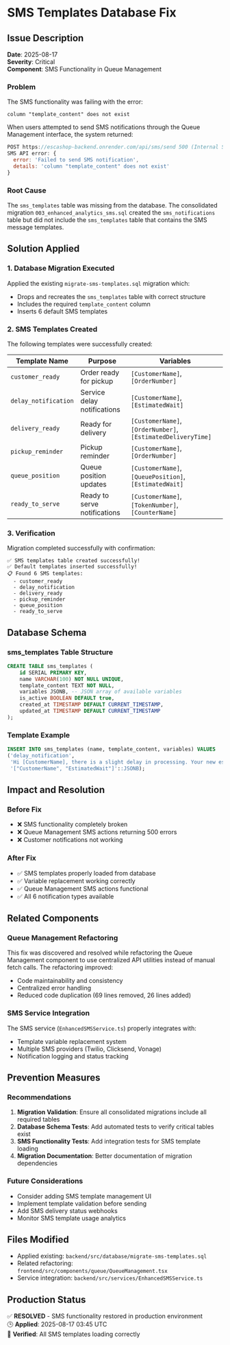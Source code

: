 # SMS Templates Database Fix

## Issue Description

**Date**: 2025-08-17  
**Severity**: Critical  
**Component**: SMS Functionality in Queue Management  

### Problem
The SMS functionality was failing with the error:
```
column "template_content" does not exist
```

When users attempted to send SMS notifications through the Queue Management interface, the system returned:
```javascript
POST https://escashop-backend.onrender.com/api/sms/send 500 (Internal Server Error)
SMS API error: {
  error: 'Failed to send SMS notification', 
  details: 'column "template_content" does not exist'
}
```

### Root Cause
The `sms_templates` table was missing from the database. The consolidated migration `003_enhanced_analytics_sms.sql` created the `sms_notifications` table but did not include the `sms_templates` table that contains the SMS message templates.

## Solution Applied

### 1. Database Migration Executed
Applied the existing `migrate-sms-templates.sql` migration which:
- Drops and recreates the `sms_templates` table with correct structure
- Includes the required `template_content` column
- Inserts 6 default SMS templates

### 2. SMS Templates Created
The following templates were successfully created:

| Template Name | Purpose | Variables |
|---------------|---------|-----------|
| `customer_ready` | Order ready for pickup | `[CustomerName]`, `[OrderNumber]` |
| `delay_notification` | Service delay notifications | `[CustomerName]`, `[EstimatedWait]` |
| `delivery_ready` | Ready for delivery | `[CustomerName]`, `[OrderNumber]`, `[EstimatedDeliveryTime]` |
| `pickup_reminder` | Pickup reminder | `[CustomerName]`, `[OrderNumber]` |
| `queue_position` | Queue position updates | `[CustomerName]`, `[QueuePosition]`, `[EstimatedWait]` |
| `ready_to_serve` | Ready to serve notifications | `[CustomerName]`, `[TokenNumber]`, `[CounterName]` |

### 3. Verification
Migration completed successfully with confirmation:
```
✅ SMS templates table created successfully!
✅ Default templates inserted successfully!
📋 Found 6 SMS templates:
  - customer_ready
  - delay_notification  
  - delivery_ready
  - pickup_reminder
  - queue_position
  - ready_to_serve
```

## Database Schema

### sms_templates Table Structure
```sql
CREATE TABLE sms_templates (
    id SERIAL PRIMARY KEY,
    name VARCHAR(100) NOT NULL UNIQUE,
    template_content TEXT NOT NULL,
    variables JSONB, -- JSON array of available variables
    is_active BOOLEAN DEFAULT true,
    created_at TIMESTAMP DEFAULT CURRENT_TIMESTAMP,
    updated_at TIMESTAMP DEFAULT CURRENT_TIMESTAMP
);
```

### Template Example
```sql
INSERT INTO sms_templates (name, template_content, variables) VALUES
('delay_notification', 
 'Hi [CustomerName], there is a slight delay in processing. Your new estimated wait time is [EstimatedWait] minutes. We apologize for the inconvenience.', 
 '["CustomerName", "EstimatedWait"]'::JSONB);
```

## Impact and Resolution

### Before Fix
- ❌ SMS functionality completely broken
- ❌ Queue Management SMS actions returning 500 errors
- ❌ Customer notifications not working

### After Fix  
- ✅ SMS templates properly loaded from database
- ✅ Variable replacement working correctly
- ✅ Queue Management SMS actions functional
- ✅ All 6 notification types available

## Related Components

### Queue Management Refactoring
This fix was discovered and resolved while refactoring the Queue Management component to use centralized API utilities instead of manual fetch calls. The refactoring improved:
- Code maintainability and consistency
- Centralized error handling
- Reduced code duplication (69 lines removed, 26 lines added)

### SMS Service Integration
The SMS service (`EnhancedSMSService.ts`) properly integrates with:
- Template variable replacement system
- Multiple SMS providers (Twilio, Clicksend, Vonage)
- Notification logging and status tracking

## Prevention Measures

### Recommendations
1. **Migration Validation**: Ensure all consolidated migrations include all required tables
2. **Database Schema Tests**: Add automated tests to verify critical tables exist
3. **SMS Functionality Tests**: Add integration tests for SMS template loading
4. **Migration Documentation**: Better documentation of migration dependencies

### Future Considerations
- Consider adding SMS template management UI
- Implement template validation before sending
- Add SMS delivery status webhooks
- Monitor SMS template usage analytics

## Files Modified
- Applied existing: `backend/src/database/migrate-sms-templates.sql`
- Related refactoring: `frontend/src/components/queue/QueueManagement.tsx`
- Service integration: `backend/src/services/EnhancedSMSService.ts`

## Production Status
✅ **RESOLVED** - SMS functionality restored in production environment  
🕒 **Applied**: 2025-08-17 03:45 UTC  
🎯 **Verified**: All SMS templates loading correctly
